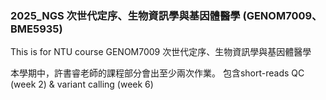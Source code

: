 ### 2025_NGS 次世代定序、生物資訊學與基因體醫學 (GENOM7009、BME5935)
This is for NTU course GENOM7009 次世代定序、生物資訊學與基因體醫學

本學期中，許書睿老師的課程部分會出至少兩次作業。 包含short-reads QC (week 2) & variant calling (week 6)

